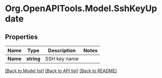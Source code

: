 # Org.OpenAPITools.Model.SshKeyUpdate

## Properties

Name | Type | Description | Notes
------------ | ------------- | ------------- | -------------
**Name** | **string** | SSH key name | 

[[Back to Model list]](../README.md#documentation-for-models) [[Back to API list]](../README.md#documentation-for-api-endpoints) [[Back to README]](../README.md)


